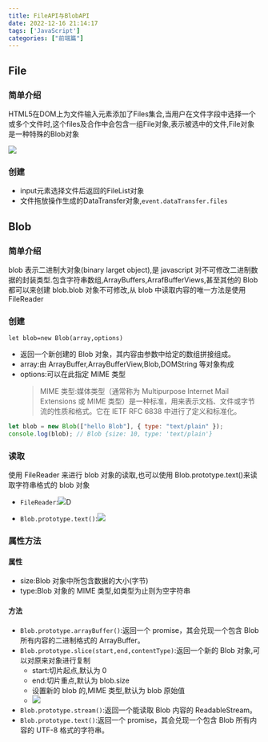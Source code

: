 ```yaml
---
title: FileAPI与BlobAPI
date: 2022-12-16 21:14:17
tags: ['JavaScript']
categories: ["前端篇"]
---
```


## File

### 简单介绍
HTML5在DOM上为文件输入元素添加了Files集合,当用户在文件字段中选择一个或多个文件时,这个files及合作中会包含一组File对象,表示被选中的文件,File对象是一种特殊的Blob对象

![](https://s2.loli.net/2022/12/20/yU9vCj7KWzAcgEP.png)

### 创建
- input元素选择文件后返回的FileList对象
- 文件拖放操作生成的DataTransfer对象,`event.dataTransfer.files`
## Blob

### 简单介绍

blob 表示二进制大对象(binary larget object),是 javascript 对不可修改二进制数据的封装类型.包含字符串数组,ArrayBuffers,ArrafBufferViews,甚至其他的 Blob 都可以来创建 blob.blob 对象不可修改,从 blob 中读取内容的唯一方法是使用 FileReader

### 创建

`let blob=new Blob(array,options)`

- 返回一个新创建的 Blob 对象，其内容由参数中给定的数组拼接组成。
- array:由 ArrayBuffer,ArrayBufferView,Blob,DOMString 等对象构成
- options:可以在此指定 MIME 类型
  > MIME 类型:媒体类型（通常称为 Multipurpose Internet Mail Extensions 或 MIME 类型）是一种标准，用来表示文档、文件或字节流的性质和格式。它在 IETF RFC 6838 中进行了定义和标准化。

```js
let blob = new Blob(["hello Blob"], { type: "text/plain" });
console.log(blob); // Blob {size: 10, type: 'text/plain'}
```

### 读取

使用 FileReader 来进行 blob 对象的读取,也可以使用 Blob.prototype.text()来读取字符串格式的 blob 对象
- `FileReader`:![](https://s2.loli.net/2022/12/16/yWnTSQ4Eva1R2Cu.png)D

- `Blob.prototype.text()`:![](https://s2.loli.net/2022/12/16/ZLWAJhU3bKdMV1y.png)


### 属性方法

#### 属性

- size:Blob 对象中所包含数据的大小(字节)
- type:Blob 对象的 MIME 类型,如类型为止则为空字符串

#### 方法

- `Blob.prototype.arrayBuffer()`:返回一个 promise，其会兑现一个包含 Blob 所有内容的二进制格式的 ArrayBuffer。
- `Blob.prototype.slice(start,end,contentType)`:返回一个新的 Blob 对象,可以对原来对象进行复制
  - start:切片起点,默认为 0
  - end:切片重点,默认为 blob.size
  - 设置新的 blob 的,MIME 类型,默认为 blob 原始值
  - ![](https://s2.loli.net/2022/12/16/5WgXF7CEP3euv1J.png)
- `Blob.prototype.stream()`:返回一个能读取 Blob 内容的 ReadableStream。
- `Blob.prototype.text()`:返回一个 promise，其会兑现一个包含 Blob 所有内容的 UTF-8 格式的字符串。
